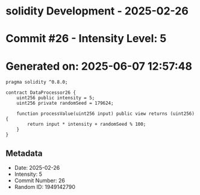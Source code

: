 ﻿# solidity Development - 2025-02-26
# Commit #26 - Intensity Level: 5
# Generated on: 2025-06-07 12:57:48
```solidity
pragma solidity ^0.8.0;

contract DataProcessor26 {
    uint256 public intensity = 5;
    uint256 private randomSeed = 179624;

    function processValue(uint256 input) public view returns (uint256) {
        return input * intensity + randomSeed % 100;
    }
}
```
## Metadata
- Date: 2025-02-26
- Intensity: 5
- Commit Number: 26
- Random ID: 1949142790

